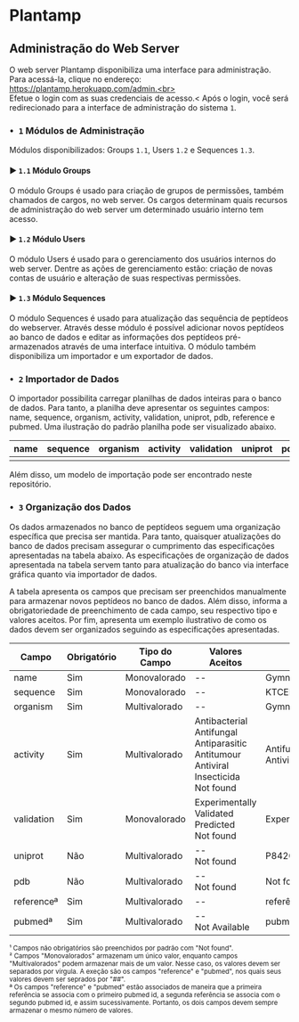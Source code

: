 # Plantamp

## Administração do Web Server

O web server Plantamp disponibiliza uma interface para administração.<br>
Para acessá-la, clique no endereço: https://plantamp.herokuapp.com/admin.<br>
<br>Efetue o login com as suas credenciais de acesso.<
Após o login, você será redirecionado para a interface de administração do sistema `1`.



### `• 1` Módulos de Administração 

Módulos disponibilizados: Groups `1.1`, Users `1.2` e Sequences `1.3`.

#### ► `1.1` Módulo Groups

O módulo Groups é usado para criação de grupos de permissões, também chamados de cargos, no web server. Os cargos determinam quais recursos de administração do web server um determinado usuário interno tem acesso. 

#### ► `1.2` Módulo Users

O módulo Users é usado para o gerenciamento dos usuários internos do web server. Dentre as ações de gerenciamento estão: criação de novas contas de usuário e alteração de suas respectivas permissões. 

#### ► `1.3` Módulo Sequences

O módulo Sequences é usado para atualização das sequência de peptídeos do webserver. Através desse módulo é possível adicionar novos peptídeos ao banco de dados e editar as informações dos peptídeos pré-armazenados através de uma interface intuitiva. O módulo também disponibiliza um importador e um exportador de dados. 

### `• 2` Importador de Dados

O importador possibilita carregar planilhas de dados inteiras para o banco de dados. Para tanto, a planilha deve apresentar os seguintes campos: name, sequence, organism, activity, validation, uniprot, pdb, reference e pubmed. Uma ilustração do padrão planilha pode ser visualizado abaixo.

| name | sequence | organism | activity | validation | uniprot | pdb | pubmed | reference |
|------|----------|----------|----------|------------|---------|-----|--------|-----------|
|      |          |          |          |            |         |     |        |           |

Além disso, um modelo de importação pode ser encontrado neste repositório. 


### `• 3` Organização dos Dados

Os dados armazenados no banco de peptídeos seguem uma organização específica que precisa ser mantida. Para tanto, quaisquer atualizações do banco de dados precisam assegurar o cumprimento das especificações apresentadas na tabela abaixo. As especificações de organização de dados apresentada na tabela servem tanto para atualização do banco via interface gráfica quanto via importador de dados. 

A tabela apresenta os campos que precisam ser preenchidos manualmente para armazenar novos peptídeos no banco de dados. Além disso, informa a obrigatoriedade de preenchimento de cada campo, seu respectivo tipo e valores aceitos. Por fim, apresenta um exemplo ilustrativo de como os dados devem ser organizados seguindo as especificações apresentadas. 


| Campo      | Obrigatório | Tipo do Campo | Valores Aceitos                                                                                     | Exemplo                           |
|------------|-------------|---------------|-----------------------------------------------------------------------------------------------------|-----------------------------------|
| name       |     Sim     | Monovalorado  |                                                  --                                                 | Gymnin                            |
| sequence   |     Sim     | Monovalorado  |                                                  --                                                 | KTCENLADDY                        |
| organism   |     Sim     | Multivalorado |                                                  --                                                 | Gymnocladus chinensis             |
| activity   |     Sim     | Multivalorado | Antibacterial<br>Antifungal<br>Antiparasitic<br>Antitumour<br>Antiviral<br>Insecticida<br>Not found | Antifungal, Antitumour, Antiviral |
| validation |     Sim     | Monovalorado  |                         Experimentally Validated<br>Predicted<br>Not found                          | Experimentally Validated          |
| uniprot    |     Não     | Multivalorado |                                           --<br>Not found                                           | P84200, P84201                    |
| pdb        |     Não     | Multivalorado |                                           --<br>Not found                                           | Not found                         |
| referenceª |     Sim     | Multivalorado |                                                  --                                                 | referência1##referência2          |
| pubmedª    | Sim         | Multivalorado | --<br>Not Available                                                                                 | pubmed1##pubmed2                  |

<sup>¹ Campos não obrigatórios são preenchidos por padrão com "Not found".</sup><br>
<sup>² Campos "Monovalorados" armazenam um único valor, enquanto campos "Multivalorados" podem armazenar mais de um valor. Nesse caso, os valores devem ser separados por vírgula. A exeção são os campos "reference" e "pubmed", nos quais seus valores devem ser seprados por "##".</sup><br>
<sup>ª Os campos "reference" e "pubmed" estão associados de maneira que a primeira referência se associa com o primeiro pubmed id, a segunda referência se associa com o segundo pubmed id, e assim sucessivamente. Portanto, os dois campos devem sempre armazenar o mesmo número de valores.</sup>
